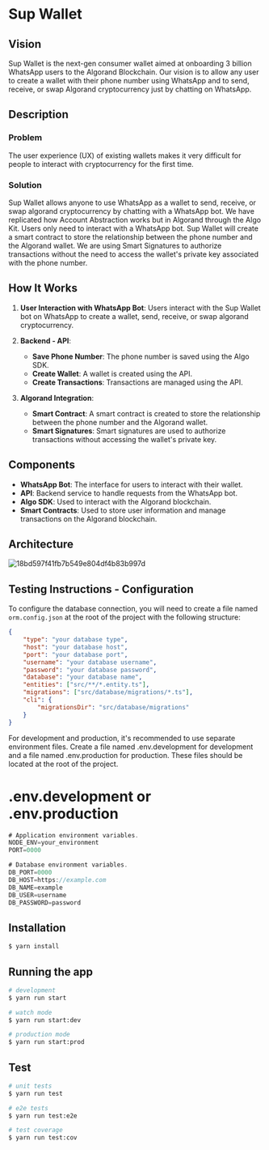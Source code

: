 # Sup Wallet

## Vision

Sup Wallet is the next-gen consumer wallet aimed at onboarding 3 billion WhatsApp users to the Algorand Blockchain. Our vision is to allow any user to create a wallet with their phone number using WhatsApp and to send, receive, or swap Algorand cryptocurrency just by chatting on WhatsApp.

## Description

### Problem

The user experience (UX) of existing wallets makes it very difficult for people to interact with cryptocurrency for the first time.

### Solution

Sup Wallet allows anyone to use WhatsApp as a wallet to send, receive, or swap algorand cryptocurrency by chatting with a WhatsApp bot. We have replicated how Account Abstraction works but in Algorand through the Algo Kit. Users only need to interact with a WhatsApp bot. Sup Wallet will create a smart contract to store the relationship between the phone number and the Algorand wallet. We are using Smart Signatures to authorize transactions without the need to access the wallet's private key associated with the phone number.

## How It Works

1. **User Interaction with WhatsApp Bot**: Users interact with the Sup Wallet bot on WhatsApp to create a wallet, send, receive, or swap algorand cryptocurrency.

2. **Backend - API**:
    - **Save Phone Number**: The phone number is saved using the Algo SDK.
    - **Create Wallet**: A wallet is created using the API.
    - **Create Transactions**: Transactions are managed using the API.

3. **Algorand Integration**:
    - **Smart Contract**: A smart contract is created to store the relationship between the phone number and the Algorand wallet.
    - **Smart Signatures**: Smart signatures are used to authorize transactions without accessing the wallet's private key.

## Components

- **WhatsApp Bot**: The interface for users to interact with their wallet.
- **API**: Backend service to handle requests from the WhatsApp bot.
- **Algo SDK**: Used to interact with the Algorand blockchain.
- **Smart Contracts**: Used to store user information and manage transactions on the Algorand blockchain.

## Architecture

![18bd597f41fb7b549e804df4b83b997d](https://github.com/user-attachments/assets/245bb4e9-7389-4899-8414-a5666a9e7020)


## Testing Instructions - Configuration

To configure the database connection, you will need to create a file named `orm.config.json` at the root of the project with the following structure:

```json
{
    "type": "your database type",
    "host": "your database host",
    "port": "your database port",
    "username": "your database username",
    "password": "your database password",
    "database": "your database name",
    "entities": ["src/**/*.entity.ts"],
    "migrations": ["src/database/migrations/*.ts"],
    "cli": {
        "migrationsDir": "src/database/migrations"
    }
}
```

For development and production, it's recommended to use separate environment files. Create a file named .env.development for development and a file named .env.production for production. These files should be located at the root of the project.

# .env.development or .env.production
```js
# Application environment variables.
NODE_ENV=your_environment
PORT=0000

# Database environment variables.
DB_PORT=0000
DB_HOST=https://example.com
DB_NAME=example
DB_USER=username
DB_PASSWORD=password
```

## Installation

```bash
$ yarn install
```

## Running the app

```bash
# development
$ yarn run start

# watch mode
$ yarn run start:dev

# production mode
$ yarn run start:prod
```

## Test

```bash
# unit tests
$ yarn run test

# e2e tests
$ yarn run test:e2e

# test coverage
$ yarn run test:cov
```
